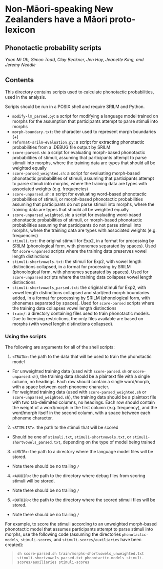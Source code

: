 # Non-Māori-speaking New Zealanders have a Māori proto-lexicon
## Phonotactic probability scripts
*Yoon Mi Oh, Simon Todd, Clay Beckner, Jen Hay, Jeanette King, and Jeremy Needle*

## Contents

This directory contains scripts used to calculate phonotactic probabilities, used in the analysis.

Scripts should be run in a POSIX shell and require SRILM and Python.

- `modify-lm_parsed.py`: a script for modifying a language model trained on morphs for the assumption that participants attempt to parse stimuli into morphs  
- `morph-boundary.txt`: the character used to represent morph boundaries (+)  
- `reformat-srilm-evaluation.py`: a script for extracting phonotactic probabilities from a .DEBUG file output by SRILM  
- `score-parsed.sh`: a script for evaluating morph-based phonotactic probabilities of stimuli, assuming that participants attempt to parse stimuli into morphs, where the training data are types that should all be weighted equally  
- `score-parsed_weighted.sh`: a script for evaluating morph-based phonotactic probabilities of stimuli, assuming that participants attempt to parse stimuli into morphs, where the training data are types with associated weights (e.g. frequencies)  
- `score-unparsed.sh`: a script for evaluating word-based phonotactic probabilities of stimuli, or morph-based phonotactic probabilities assuming that participants do not parse stimuli into morphs, where the training data are types that should all be weighted equally  
- `score-unparsed_weighted.sh`: a script for evaluating word-based phonotactic probabilities of stimuli, or morph-based phonotactic probabilities assuming that participants do not parse stimuli into morphs, where the training data are types with associated weights (e.g. frequencies)  
- `stimuli.txt`: the original stimuli for Exp2, in a format for processing by SRILM (phonological form, with phonemes separated by spaces). Used for `score-unparsed` scripts where the training data preserves vowel length distinctions  
- `stimuli-shortvowels.txt`: the stimuli for Exp2, with vowel length distinctions collapsed, in a format for processing by SRILM (phonological form, with phonemes separated by spaces). Used for `score-unparsed` scripts where the training data collapses vowel length distinctions  
- `stimuli-shortvowels_parsed.txt`: the original stimuli for Exp2, with vowel length distinctions collapsed and start/end morph boundaries added, in a format for processing by SRILM (phonological form, with phonemes separated by spaces). Used for `score-parsed` scripts where the training data collapses vowel length distinctions  
- `train/`: a directory containing files used to train phonotactic models. Due to licensing restrictions, the only files available are based on morphs (with vowel length distinctions collapsed).  

### Using the scripts

The following are arguments for all of the shell scripts:  
1. `<TRAIN>`: the path to the data that will be used to train the phonotactic model  
  - For unweighted training data (used with `score-parsed.sh` or `score-unparsed.sh`), the training data should be a plaintext file with a single column, no headings. Each row should contain a single word/morph, with a space between each phoneme character.  
  - For weighted training data (used with `score-parsed_weighted.sh` or `score-unparsed_weighted.sh`), the training data should be a plaintext file with two tab-delimited columns, no headings. Each row should contain the weight of a word/morph in the first column (e.g. frequency), and the word/morph itself in the second column, with a space between each phoneme character.  
2. `<STIMLIST>`: the path to the stimuli that will be scored  
  - Should be one of `stimuli.txt`, `stimuli-shortvowels.txt`, or `stimuli-shortvowels_parsed.txt`, depending on the type of model being trained  
3. `<LMDIR>`: the path to a directory where the language model files will be stored.  
  - Note there should be no trailing `/`  
4. `<AUXDIR>`: the path to the directory where debug files from scoring stimuli will be stored.  
  - Note there should be no trailing `/`  
5. `<OUTDIR>`: the path to the directory where the scored stimuli files will be stored.  
  - Note there should be no trailing `/`  

For example, to score the stimuli according to an unweighted morph-based phonotactic model that assumes participants attempt to parse stimuli into morphs, use the following code (assuming the directories `phonotactic-models`, `stimuli-scores`, and `stimuli-scores/auxiliaries` have been created):  
  >`sh score-parsed.sh train/morphs-shortvowels_unweighted.txt stimuli-shortvowels_parsed.txt phonotactic-models stimuli-scores/auxiliaries stimuli-scores`  